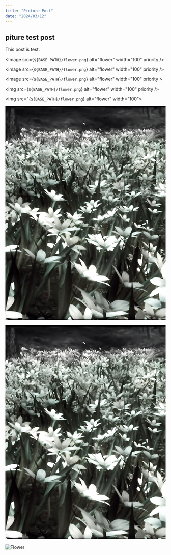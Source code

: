 ```yaml
---
title: "Picture Post"
date: "2024/03/12"
---
```


## piture test post

This post is test.

<Image src={`${BASE_PATH}/flower.png`} alt="flower" width="100" priority />

<image src={`${BASE_PATH}/flower.png`} alt="flower" width="100" priority />

<image src={`${BASE_PATH}/flower.png`} alt="flower" width="100" priority >

<img src={`${BASE_PATH}/flower.png`} alt="flower" width="100" priority />

<img src="{`${BASE_PATH}/flower.png`} alt="flower" width="100">

![Flower](flower.png)

![Flower](./flower.png)

![Flower](${BASE_PATH}/flower.png)